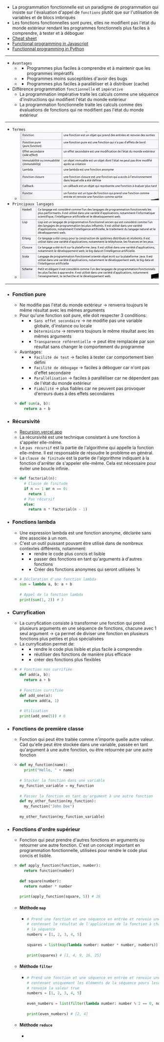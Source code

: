 - La programmation fonctionnelle est un paradigme de programmation qui insiste sur l'évaluation d'appel de `fonctions` plutôt que sur l'utilisation de variables et de blocs imbriqués
- Les fonctions fonctionnelles sont pures, elles ne modifient pas l'état du monde extérieur rendant les programmes fonctionnels plus faciles à comprendre, à tester et à déboguer
- [Cheat sheet](https://ingin.fr/Cheat_sheet_Functional_Programming.pdf)
- [Functional programming in Javascript](https://ingin.fr/blog/2021/02/13/programmation-fonctionnelle-en-javascript)
- [Functionnal programming in Python](https://docs.python.org/fr/3/howto/functional.html#built-in-functions)
- ----
- `Avantages`
	- - Programmes plus faciles à comprendre et à maintenir que les programmes impératifs
	- - Programmes moins susceptibles d'avoir des bugs
	- - Programmes plus faciles à paralléliser et à distribuer (cache)
- Différence programmation `fonctionnelle` et `impérative`
	- La programmation impérative traite les calculs comme une séquence d'instructions qui modifient l'état du monde extérieur
	- La programmation fonctionnelle traite les calculs comme des évaluations de fonctions qui ne modifient pas l'état du monde extérieur
- ----
- `Termes`
	- ![Screenshot 2023-08-22 at 14.38.28.png](../assets/Screenshot_2023-08-22_at_14.38.28_1692708080295_0.png)
- `Principaux langages`
	- ![Screenshot 2023-08-22 at 14.38.45.png](../assets/Screenshot_2023-08-22_at_14.38.45_1692708101582_0.png)
- ----
- ### Fonction pure
	- Ne modifie pas l'état du monde extérieur -> renverra toujours le même résultat avec les mêmes arguments
	- Pour qu'une fonction soit pure, elle doit respecter 3 conditions:
		- - `Sans effet secondaire` -> ne modifie pas une variable globale, d'instance ou locale
		- - `Déterministe` -> renverra toujours le même résultat avec les mêmes arguments
		- - `Transparence référentielle` -> peut être remplacée par son résultat sans changer le comportement du programme
	- Avantages:
		- - `Facilité de test` -> faciles à tester car comportement bien défini
		- - `Facilité de débogage` -> faciles à déboguer car n'ont pas d'effet secondaire
		- - `Parallélisation` -> faciles à paralléliser car ne dépendent pas de l'état du monde extérieur
		- - `Fiabilité` -> plus fiables car ne peuvent pas provoquer d'erreurs dues à des effets secondaires
	- ```python 
	  def sum(a, b):
	    return a + b
	  ```
- ### Récursivité
	- [Recursion.vercel.app](recursion.vercel.app)
	- La récursivité est une technique consistant à une fonction à s'appeler elle-même.
	- Le `pas récursif` est la partie de l'algorithme qui appelle la fonction elle-même. Il est responsable de résoudre le problème en général.
	- La `clause de finitude` est la partie de l'algorithme indiquant à la fonction d'arrêter de s'appeler elle-même. Cela est nécessaire pour éviter une boucle infinie.
	- ```python 
	  def factorial(n):
	    # Clause de finitude
	    if n == 1 or n == 0:
	      return 1
	    # Pas récursif
	    else:
	      return n * factorial(n - 1)
	  ```
- ### Fonctions lambda
	- Une expression lambda est une fonction anonyme, déclarée sans être associée à un nom.
	- C'est un outil puissant pouvant être utilisé dans de nombreux contextes différents, notamment:
		- - rendre le code plus concis et lisible
		- - passer des fonctions en tant qu'arguments à d'autres fonctions
		- - Créer des fonctions anonymes qui seront utilisées 1x
	- ```python 
	  # Déclaration d'une fonction lambda
	  sum = lambda a, b: a + b
	    
	  # Appel de la fonction lambda
	  print(sum(1, 2)) # 3
	  ```
- ### Curryfication
	- La curryfication consiste à transformer une fonction qui prend plusieurs arguments en une séquence de fonctions, chacune avec 1 seul argument -> ça permet de diviser une fonction en plusieurs fonctions plus petties et plus spécialisées
	- La curryfication permet de:
		- - rendre le code plus lisible et plus facile à comprendre
		- - réutiliser des fonctions de manière plus efficace
		- - créer des fonctions plus flexibles
	- ```python 
	  # Fonction non currifiée
	  def add(a, b):
	    return a + b
	  
	  # Fonction currifiée
	  def add_one(a):
	    return add(a, 1)
	  
	  # Utilisation
	  print(add_one(5)) # 6
	  ```
- ### Fonctions de première classe
	- Fonction qui peut être traitée comme n'importe quelle autre valeur. Càd qu'elle peut être stockée dans une variable, passée en tant qu'argument à une autre fonction, ou être retournée par une autre fonction
	- ```python 
	  def my_function(name):
	    print("Hello, " + name)
	    
	  # Stocker la fonction dans une variable
	  my_function_variable = my_function
	  
	  # Passer la fonction en tant qu'argument à une autre fonction
	  def my_other_function(my_function):
	    my_function("John Doe")
	    
	  my_other_function(my_function_variable)
	  ```
- ### Fonctions d'ordre supérieur
	- Fonction qui peut prendre d'autres fonctions en arguments ou retourner une autre fonction. C'est un concept important en programmation fonctionnelle, utilisées pour rendre le code plus concis et lisible.
	- ```python 
	  def apply_function(function, number):
	    return function(number)
	  
	  def square(number):
	    return number * number
	  
	  print(apply_function(square, 5)) # 26
	  ```
	- #### Méthode `map`
		- ```python 
		  # Prend une fonction et une séquence en entrée et renvoie une nouvelle séquence
		  # contenant le résultat de l'application de la fonction à chaque élément de
		  # la séquence
		  numbers = [1, 2, 3, 4, 5]
		  
		  squares = list(map(lambda number: number * number, numbers))
		  
		  print(squares) # [1, 4, 9, 16, 25]
		  ```
	- #### Méthode `filter`
		- ```python
		  # Prend une fonction et une séquence en entrée et renvoie une nouvelle séquence
		  # contenant uniquement les éléments de la séquence pours lesquels la fonction
		  # renvoie la valeur true
		  numbers = [1, 2, 3, 4, 5]
		  
		  even_numbers = list(filter(lambda number: number % 2 == 0, numbers))
		  
		  print(even_numbers) # [2, 4]
		  ```
	- #### Méthode `reduce`
		- ```python 
		  ```